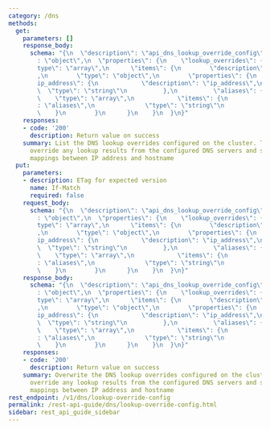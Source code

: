```yaml
---
category: /dns
methods:
  get:
    parameters: []
    response_body:
      schema: "{\n  \"description\": \"api_dns_lookup_override_config\",\n  \"type\"\
        : \"object\",\n  \"properties\": {\n    \"lookup_overrides\": {\n      \"\
        type\": \"array\",\n      \"items\": {\n        \"description\": \"lookup_overrides\"\
        ,\n        \"type\": \"object\",\n        \"properties\": {\n          \"\
        ip_address\": {\n            \"description\": \"ip_address\",\n          \
        \  \"type\": \"string\"\n          },\n          \"aliases\": {\n        \
        \    \"type\": \"array\",\n            \"items\": {\n              \"description\"\
        : \"aliases\",\n              \"type\": \"string\"\n            }\n      \
        \    }\n        }\n      }\n    }\n  }\n}"
    responses:
    - code: '200'
      description: Return value on success
    summary: List the DNS lookup overrides configured on the cluster. These rules
      override any lookup results from the configured DNS servers and serve as static
      mappings between IP address and hostname
  put:
    parameters:
    - description: ETag for expected version
      name: If-Match
      required: false
    request_body:
      schema: "{\n  \"description\": \"api_dns_lookup_override_config\",\n  \"type\"\
        : \"object\",\n  \"properties\": {\n    \"lookup_overrides\": {\n      \"\
        type\": \"array\",\n      \"items\": {\n        \"description\": \"lookup_overrides\"\
        ,\n        \"type\": \"object\",\n        \"properties\": {\n          \"\
        ip_address\": {\n            \"description\": \"ip_address\",\n          \
        \  \"type\": \"string\"\n          },\n          \"aliases\": {\n        \
        \    \"type\": \"array\",\n            \"items\": {\n              \"description\"\
        : \"aliases\",\n              \"type\": \"string\"\n            }\n      \
        \    }\n        }\n      }\n    }\n  }\n}"
    response_body:
      schema: "{\n  \"description\": \"api_dns_lookup_override_config\",\n  \"type\"\
        : \"object\",\n  \"properties\": {\n    \"lookup_overrides\": {\n      \"\
        type\": \"array\",\n      \"items\": {\n        \"description\": \"lookup_overrides\"\
        ,\n        \"type\": \"object\",\n        \"properties\": {\n          \"\
        ip_address\": {\n            \"description\": \"ip_address\",\n          \
        \  \"type\": \"string\"\n          },\n          \"aliases\": {\n        \
        \    \"type\": \"array\",\n            \"items\": {\n              \"description\"\
        : \"aliases\",\n              \"type\": \"string\"\n            }\n      \
        \    }\n        }\n      }\n    }\n  }\n}"
    responses:
    - code: '200'
      description: Return value on success
    summary: Overwrite the DNS lookup overrides configured on the cluster. These rules
      override any lookup results from the configured DNS servers and serve as static
      mappings between IP address and hostname
rest_endpoint: /v1/dns/lookup-override-config
permalink: /rest-api-guide/dns/lookup-override-config.html
sidebar: rest_api_guide_sidebar
---
```

